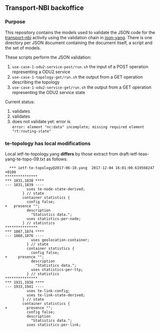 ## Transport-NBI backoffice
### Purpose

This repository contains the models used to validate the JSON code
for the [transport-nbi](https://github.com/danielkinguk/transport-nbi.git) activity
using the validation chain in [json-yang](https://github.com/GianmarcoBruno/json-yang.git).
There is one directory per JSON document containing the document itself, a script and 
the set of models.

These scripts perform the JSON validation:
1. `use-case-1-odu2-service-post/run.sh` the input of a POST operation representing a ODU2 service
2. `use-case-1-topology-get/run.sh` the output from a GET operation describing the topology
3. `use-case-1-odu2-service-get/run.sh` the output from a GET operation representing the ODU2 service state

Current status:  
1. validates
2. validates
3. does not validate yet: error is  
    `error: element "nc:data" incomplete; missing required element "rt:routing-state"`

### te-topology has local modifications 
Local ietf-te-topology.yang **differs** by those extract from
draft-ietf-teas-yang-te-topo-09.txt as follows:

```
  *** ietf-te-topology@2017-06-10.yang	2017-12-04 16:01:00.619568247 +0100
***************
*** 1831,1838 ****
--- 1831,1839 ----
          uses te-node-state-derived;
        } // state
        container statistics {
          config false;
+ 	presence "";
          description
            "Statistics data.";
          uses statistics-per-node;
        } // statistics
***************
*** 1867,1874 ****
--- 1868,1876 ----
            uses geolocation-container;
          } // state
          container statistics {
            config false;
+ 	  presence "";
            description
              "Statistics data.";
            uses statistics-per-ttp;
          } // statistics
***************
*** 1931,1938 ****
--- 1933,1941 ----
          uses te-link-config;
          uses te-link-state-derived;
        } // state
        container statistics {
+         presence "";
          config false;
          description
            "Statistics data.";
          uses statistics-per-link;
```

